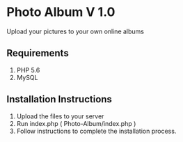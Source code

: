 # Photo Album V 1.0
 
 Upload your pictures to your own online albums
 
## Requirements

 1. PHP 5.6
 2. MySQL

## Installation Instructions

1. Upload the files to your server
2. Run index.php ( Photo-Album/index.php )
3. Follow instructions to complete the installation process.

 
